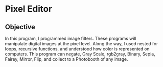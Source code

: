 # Pixel Editor

## Objective
In this program, I programmed image filters. These programs will manipulate digital images at the pixel level. Along the way, I used nested for loops, recursive functions, and understood how color is represented on computers. This program can negate, Gray Scale, rgb2gray, Binary, Sepia, Fairey, Mirror, Flip, and collect to a Photobooth of any image. 
